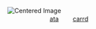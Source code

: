 <img src="https://static.wikia.nocookie.net/saihate-station/images/1/1b/Shion_17_hohoemi.png/revision/latest/scale-to-width-down/250?cb=20240619065750" alt="Centered Image"> <br>
　
　　　　 　 [ata](https://crucify.atabook.org)  　　[carrd](https://refisin.carrd.co/) <br>
